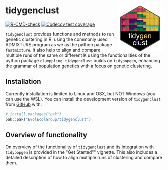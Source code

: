 # tidygenclust <img src="./man/figures/logo.png" align="right" width="150"/>

<!-- badges: start -->
[![R-CMD-check](https://github.com/EvolEcolGroup/tidygenclust/actions/workflows/R-CMD-check.yaml/badge.svg)](https://github.com/EvolEcolGroup/tidygenclust/actions/workflows/R-CMD-check.yaml)
[![Codecov test coverage](https://codecov.io/gh/EvolEcolGroup/tidygenclust/graph/badge.svg)](https://app.codecov.io/gh/EvolEcolGroup/tidygenclust)
<!-- badges: end -->

`tidygenclust` provides functions and methods to run genetic clustering in R,
using the commonly used ADMIXTURE program as we as the python package `fastmixture`.
It also help to align and compare multiple runs of the same or different K using
the functionalities of the python package `clumppling`. `tidygenclust` builds on
`tidypopgen`, enhancing the grammar of population genetics with a focus on 
genetic clustering.

## Installation

Currently installation is limited to Linux and OSX, but NOT Windows (you can use the WSL).
You can install the development version of `tidygenclust` from [GitHub](https://github.com/) with:

``` r
# install.packages("pak")
pak::pak("EvolEcolGroup/tidygenclust")
```

## Overview of functionality

On overview of the functionality of `tidygenclust` and its integration with `tidypopgen` is provided
in the "Get Started"" vignette. This also includes a detailed description of how to align multiple runs of clustering
and compare them.

